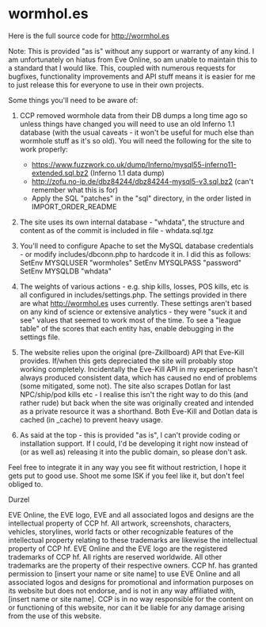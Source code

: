 wormhol.es
==========

Here is the full source code for http://wormhol.es

Note: This is provided "as is" without any support or warranty of any kind.  I am unfortunately on hiatus from Eve Online, so am unable to maintain this to a standard that I would like.  This, coupled with numerous requests for bugfixes, functionality improvements and API stuff means it is easier for me to just release this for everyone to use in their own projects.

Some things you'll need to be aware of:

1) CCP removed wormhole data from their DB dumps a long time ago so unless things have changed you will need to use an old Inferno 1.1 database (with the usual caveats - it won't be useful for much else than wormhole stuff as it's so old).  You will need the following for the site to work properly:
	- https://www.fuzzwork.co.uk/dump/Inferno/mysql55-inferno11-extended.sql.bz2 (Inferno 1.1 data dump)
	- http://zofu.no-ip.de/dbz84244/dbz84244-mysql5-v3.sql.bz2 (can't remember what this is for)
	- Apply the SQL "patches" in the "sql" directory, in the order listed in IMPORT_ORDER_README

2) The site uses its own internal database - "whdata", the structure and content as of the commit is included in file - whdata.sql.tgz

3) You'll need to configure Apache to set the MySQL database credentials - or modify includes/dbconn.php to hardcode it in.  I did this as follows:
 	SetEnv MYSQLUSER "wormholes"
    	SetEnv MYSQLPASS "password"
    	SetEnv MYSQLDB "whdata"

4) The weights of various actions - e.g. ship kills, losses, POS kills, etc is all configured in includes/settings.php.  The settings provided in there are what http://wormhol.es uses currently.  These settings aren't based on any kind of science or extensive analytics - they were "suck it and see" values that seemed to work most of the time.  To see a "league table" of the scores that each entity has, enable debugging in the settings file.

5) The website relies upon the original (pre-Zkillboard) API that Eve-Kill provides.  If/when this gets depreciated the site will probably stop working completely.  Incidentally the Eve-Kill API in my experience hasn't always produced consistent data, which has caused no end of problems (some mitigated, some not).  The site also scrapes Dotlan for last NPC/ship/pod kills etc - I realise this isn't the right way to do this (and rather rude) but back when the site was originally created and intended as a private resource it was a shorthand.  Both Eve-Kill and Dotlan data is cached (in _cache) to prevent heavy usage.
  
6) As said at the top - this is provided "as is", I can't provide coding or installation support.  If I could, I'd be developing it right now instead of (or as well as) releasing it into the public domain, so please don't ask.


Feel free to integrate it in any way you see fit without restriction, I hope it gets put to good use.  Shoot me some ISK if you feel like it, but don't feel obliged to.

Durzel


EVE Online, the EVE logo, EVE and all associated logos and designs are the intellectual property of CCP hf. All artwork, screenshots, characters, vehicles, storylines, world facts or other recognizable features of the intellectual property relating to these trademarks are likewise the intellectual property of CCP hf. EVE Online and the EVE logo are the registered trademarks of CCP hf. All rights are reserved worldwide. All other trademarks are the property of their respective owners. CCP hf. has granted permission to [insert your name or site name] to use EVE Online and all associated logos and designs for promotional and information purposes on its website but does not endorse, and is not in any way affiliated with, [insert name or site name]. CCP is in no way responsible for the content on or functioning of this website, nor can it be liable for any damage arising from the use of this website. 

